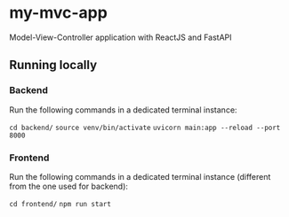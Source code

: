 # my-mvc-app

Model-View-Controller application with ReactJS and FastAPI

## Running locally

### Backend

Run the following commands in a dedicated terminal instance:

`cd backend/`
`source venv/bin/activate`
`uvicorn main:app --reload --port 8000`

### Frontend

Run the following commands in a dedicated terminal instance (different from the one used for backend):

`cd frontend/`
`npm run start`
